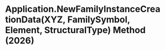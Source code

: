 # Application.NewFamilyInstanceCreationData(XYZ, FamilySymbol, Element, StructuralType) Method (2026)

﻿